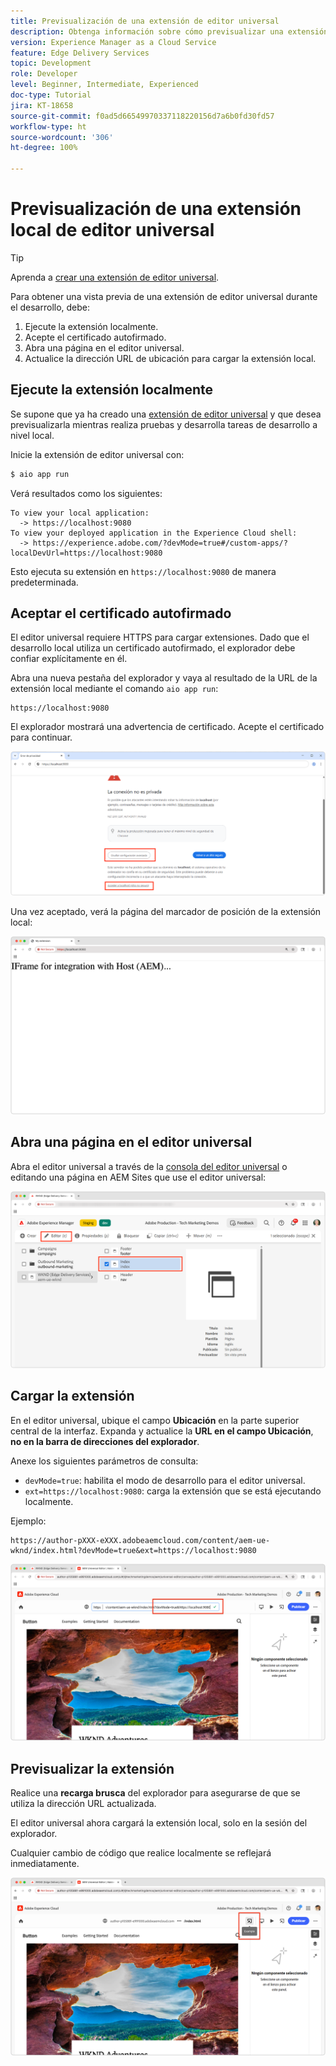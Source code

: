 ```yaml
---
title: Previsualización de una extensión de editor universal
description: Obtenga información sobre cómo previsualizar una extensión de editor universal que se ejecuta localmente durante el desarrollo.
version: Experience Manager as a Cloud Service
feature: Edge Delivery Services
topic: Development
role: Developer
level: Beginner, Intermediate, Experienced
doc-type: Tutorial
jira: KT-18658
source-git-commit: f0ad5d66549970337118220156d7a6b0fd30fd57
workflow-type: ht
source-wordcount: '306'
ht-degree: 100%

---
```



# Previsualización de una extensión local de editor universal

>[!TIP]
> Aprenda a [crear una extensión de editor universal](https://developer.adobe.com/uix/docs/services/aem-universal-editor/).

Para obtener una vista previa de una extensión de editor universal durante el desarrollo, debe:

1. Ejecute la extensión localmente.
2. Acepte el certificado autofirmado.
3. Abra una página en el editor universal.
4. Actualice la dirección URL de ubicación para cargar la extensión local.

## Ejecute la extensión localmente

Se supone que ya ha creado una [extensión de editor universal](https://developer.adobe.com/uix/docs/services/aem-universal-editor/) y que desea previsualizarla mientras realiza pruebas y desarrolla tareas de desarrollo a nivel local.

Inicie la extensión de editor universal con:

```bash
$ aio app run
```

Verá resultados como los siguientes:

```
To view your local application:
  -> https://localhost:9080
To view your deployed application in the Experience Cloud shell:
  -> https://experience.adobe.com/?devMode=true#/custom-apps/?localDevUrl=https://localhost:9080
```

Esto ejecuta su extensión en `https://localhost:9080` de manera predeterminada.


## Aceptar el certificado autofirmado

El editor universal requiere HTTPS para cargar extensiones. Dado que el desarrollo local utiliza un certificado autofirmado, el explorador debe confiar explícitamente en él.

Abra una nueva pestaña del explorador y vaya al resultado de la URL de la extensión local mediante el comando `aio app run`:

```
https://localhost:9080
```

El explorador mostrará una advertencia de certificado. Acepte el certificado para continuar.

![Acepte el certificado autofirmado](./assets/local-extension-preview/accept-certificate.png)

Una vez aceptado, verá la página del marcador de posición de la extensión local:

![Se puede acceder a la extensión](./assets/local-extension-preview/extension-accessible.png)


## Abra una página en el editor universal

Abra el editor universal a través de la [consola del editor universal](https://experience.adobe.com/#/@myOrg/aem/editor/canvas/) o editando una página en AEM Sites que use el editor universal:

![Abra una página en el editor universal](./assets/local-extension-preview/open-page-in-ue.png)


## Cargar la extensión

En el editor universal, ubique el campo **Ubicación** en la parte superior central de la interfaz. Expanda y actualice la **URL en el campo Ubicación**, **no en la barra de direcciones del explorador**.

Anexe los siguientes parámetros de consulta:

* `devMode=true`: habilita el modo de desarrollo para el editor universal.
* `ext=https://localhost:9080`: carga la extensión que se está ejecutando localmente.

Ejemplo:

```
https://author-pXXX-eXXX.adobeaemcloud.com/content/aem-ue-wknd/index.html?devMode=true&ext=https://localhost:9080
```

![Actualizar la dirección URL de la ubicación del editor universal](./assets/local-extension-preview/update-location-url.png)


## Previsualizar la extensión

Realice una **recarga brusca** del explorador para asegurarse de que se utiliza la dirección URL actualizada.

El editor universal ahora cargará la extensión local, solo en la sesión del explorador.

Cualquier cambio de código que realice localmente se reflejará inmediatamente.

![Extensión local cargada](./assets/local-extension-preview/extension-loaded.png)

